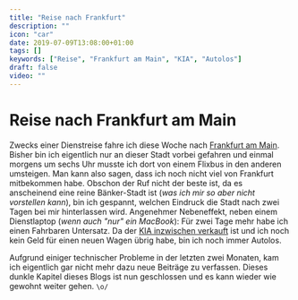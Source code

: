 ```yaml
---
title: "Reise nach Frankfurt"
description: ""
icon: "car"
date: 2019-07-09T13:08:00+01:00
tags: []
keywords: ["Reise", "Frankfurt am Main", "KIA", "Autolos"]
draft: false
video: ""
---
```


Reise nach Frankfurt am Main
============================

Zwecks einer Dienstreise fahre ich diese Woche nach [Frankfurt am Main](https://www.openstreetmap.org/#map=11/50.1111/8.5961). Bisher bin ich eigentlich nur an dieser Stadt vorbei gefahren und einmal morgens um sechs Uhr musste ich dort von einem Flixbus in den anderen umsteigen. Man kann also sagen, dass ich noch nicht viel von Frankfurt mitbekommen habe. Obschon der Ruf nicht der beste ist, da es anscheinend eine reine Bänker-Stadt ist (_was ich mir so aber nicht vorstellen kann_), bin ich gespannt, welchen Eindruck die Stadt nach zwei Tagen bei mir hinterlassen wird. Angenehmer Nebeneffekt, neben einem Dienstlaptop (_wenn auch "nur" ein MacBook_): Für zwei Tage mehr habe ich einen Fahrbaren Untersatz. Da der [KIA inzwischen verkauft](https://youtu.be/OPbKhkYvhP4) ist und ich noch kein Geld für einen neuen Wagen übrig habe, bin ich noch immer Autolos.

Aufgrund einiger technischer Probleme in der letzten zwei Monaten, kam ich eigentlich gar nicht mehr dazu neue Beiträge zu verfassen. Dieses dunkle Kapitel dieses Blogs ist nun geschlossen und es kann wieder wie gewohnt weiter gehen. `\o/`
